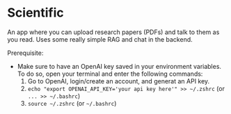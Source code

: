 # Scientific 

An app where you can upload research papers (PDFs) and talk to them as you read. Uses some really simple RAG and chat in the backend. 

Prerequisite:
- Make sure to have an OpenAI key saved in your environment variables.\
  To do so, open your terminal and enter the following commands:
  1. Go to OpenAI, login/create an account, and generat an API key. 
  2. `echo "export OPENAI_API_KEY='your api key here'" >> ~/.zshrc` (or ` ... >> ~/.bashrc`)
  3. `source ~/.zshrc` (or `~/.bashrc`)
